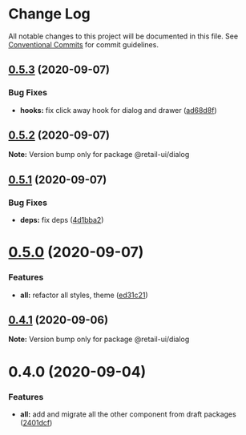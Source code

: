 # Change Log

All notable changes to this project will be documented in this file.
See [Conventional Commits](https://conventionalcommits.org) for commit guidelines.

## [0.5.3](https://github.com/sondh0127/retail-ui/compare/@retail-ui/dialog@0.5.2...@retail-ui/dialog@0.5.3) (2020-09-07)

### Bug Fixes

- **hooks:** fix click away hook for dialog and drawer ([ad68d8f](https://github.com/sondh0127/retail-ui/commit/ad68d8ff32d2620425e434632a91a4191592f6d2))

## [0.5.2](https://github.com/sondh0127/retail-ui/compare/@retail-ui/dialog@0.5.1...@retail-ui/dialog@0.5.2) (2020-09-07)

**Note:** Version bump only for package @retail-ui/dialog

## [0.5.1](https://github.com/sondh0127/retail-ui/compare/@retail-ui/dialog@0.5.0...@retail-ui/dialog@0.5.1) (2020-09-07)

### Bug Fixes

- **deps:** fix deps ([4d1bba2](https://github.com/sondh0127/retail-ui/commit/4d1bba245caa5e94cdd085bf7609666537b5c10a))

# [0.5.0](https://github.com/sondh0127/retail-ui/compare/@retail-ui/dialog@0.4.1...@retail-ui/dialog@0.5.0) (2020-09-07)

### Features

- **all:** refactor all styles, theme ([ed31c21](https://github.com/sondh0127/retail-ui/commit/ed31c219cd925c3f8340066f504f2527a9e911bf))

## [0.4.1](https://github.com/sondh0127/retail-ui/compare/@retail-ui/dialog@0.4.0...@retail-ui/dialog@0.4.1) (2020-09-06)

**Note:** Version bump only for package @retail-ui/dialog

# 0.4.0 (2020-09-04)

### Features

- **all:** add and migrate all the other component from draft packages ([2401dcf](https://github.com/sondh0127/retail-ui/commit/2401dcffeed92aa322be2944d4cfa9b8002e6e53))
